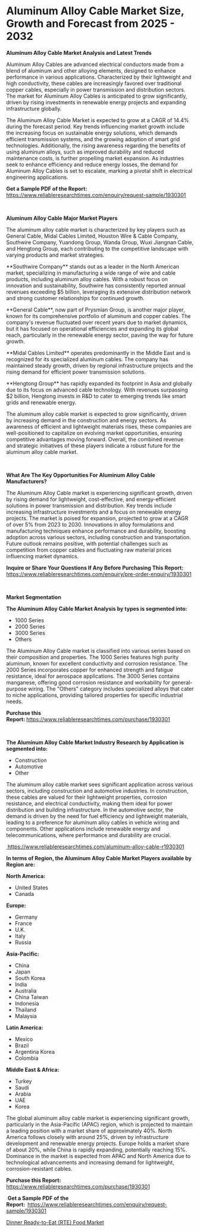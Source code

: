 <p><h1>Aluminum Alloy Cable Market Size, Growth and Forecast from 2025 - 2032</h1></p><p><strong>Aluminum Alloy Cable Market Analysis and Latest Trends</strong></p>
<p><p>Aluminum Alloy Cables are advanced electrical conductors made from a blend of aluminum and other alloying elements, designed to enhance performance in various applications. Characterized by their lightweight and high conductivity, these cables are increasingly favored over traditional copper cables, especially in power transmission and distribution sectors. The market for Aluminum Alloy Cables is anticipated to grow significantly, driven by rising investments in renewable energy projects and expanding infrastructure globally.</p><p>The Aluminum Alloy Cable Market is expected to grow at a CAGR of 14.4% during the forecast period. Key trends influencing market growth include the increasing focus on sustainable energy solutions, which demands efficient transmission systems, and the growing adoption of smart grid technologies. Additionally, the rising awareness regarding the benefits of using aluminum alloys, such as improved durability and reduced maintenance costs, is further propelling market expansion. As industries seek to enhance efficiency and reduce energy losses, the demand for Aluminum Alloy Cables is set to escalate, marking a pivotal shift in electrical engineering applications.</p></p>
<p><strong>Get a Sample PDF of the Report:&nbsp;</strong> <a href="https://www.reliableresearchtimes.com/enquiry/request-sample/1930301?utm_campaign=1940&utm_medium=2&utm_source=Github&utm_content=ia&utm_term=16012025&utm_id=aluminum-alloy-cable">https://www.reliableresearchtimes.com/enquiry/request-sample/1930301</a></p>
<p>&nbsp;</p>
<p><strong>Aluminum Alloy Cable Major Market Players</strong></p>
<p><p>The aluminum alloy cable market is characterized by key players such as General Cable, Midal Cables Limited, Houston Wire & Cable Company, Southwire Company, Yuandong Group, Wanda Group, Wuxi Jiangnan Cable, and Hengtong Group, each contributing to the competitive landscape with varying products and market strategies.</p><p>**Southwire Company** stands out as a leader in the North American market, specializing in manufacturing a wide range of wire and cable products, including aluminum alloy cables. With a robust focus on innovation and sustainability, Southwire has consistently reported annual revenues exceeding $5 billion, leveraging its extensive distribution network and strong customer relationships for continued growth.</p><p>**General Cable**, now part of Prysmian Group, is another major player, known for its comprehensive portfolio of aluminum and copper cables. The company's revenue fluctuated over recent years due to market dynamics, but it has focused on operational efficiencies and expanding its global reach, particularly in the renewable energy sector, paving the way for future growth.</p><p>**Midal Cables Limited** operates predominantly in the Middle East and is recognized for its specialized aluminum cables. The company has maintained steady growth, driven by regional infrastructure projects and the rising demand for efficient power transmission solutions.</p><p>**Hengtong Group** has rapidly expanded its footprint in Asia and globally due to its focus on advanced cable technology. With revenues surpassing $2 billion, Hengtong invests in R&D to cater to emerging trends like smart grids and renewable energy.</p><p>The aluminum alloy cable market is expected to grow significantly, driven by increasing demand in the construction and energy sectors. As awareness of efficient and lightweight materials rises, these companies are well-positioned to capitalize on evolving market opportunities, ensuring competitive advantages moving forward. Overall, the combined revenue and strategic initiatives of these players indicate a robust future for the aluminum alloy cable market.</p></p>
<p>&nbsp;</p>
<p><strong>What Are The Key Opportunities For Aluminum Alloy Cable Manufacturers?</strong></p>
<p><p>The Aluminum Alloy Cable market is experiencing significant growth, driven by rising demand for lightweight, cost-effective, and energy-efficient solutions in power transmission and distribution. Key trends include increasing infrastructure investments and a focus on renewable energy projects. The market is poised for expansion, projected to grow at a CAGR of over 5% from 2023 to 2030. Innovations in alloy formulations and manufacturing techniques enhance performance and durability, boosting adoption across various sectors, including construction and transportation. Future outlook remains positive, with potential challenges such as competition from copper cables and fluctuating raw material prices influencing market dynamics.</p></p>
<p><strong>Inquire or Share Your Questions If Any Before Purchasing This Report:</strong> <a href="https://www.reliableresearchtimes.com/enquiry/pre-order-enquiry/1930301?utm_campaign=1940&utm_medium=2&utm_source=Github&utm_content=ia&utm_term=16012025&utm_id=aluminum-alloy-cable">https://www.reliableresearchtimes.com/enquiry/pre-order-enquiry/1930301</a></p>
<p>&nbsp;</p>
<p><strong>Market Segmentation</strong></p>
<p><strong>The Aluminum Alloy Cable Market Analysis by types is segmented into:</strong></p>
<p><ul><li>1000 Series</li><li>2000 Series</li><li>3000 Series</li><li>Others</li></ul></p>
<p><p>The Aluminum Alloy Cable market is classified into various series based on their composition and properties. The 1000 Series features high purity aluminum, known for excellent conductivity and corrosion resistance. The 2000 Series incorporates copper for enhanced strength and fatigue resistance, ideal for aerospace applications. The 3000 Series contains manganese, offering good corrosion resistance and workability for general-purpose wiring. The "Others" category includes specialized alloys that cater to niche applications, providing tailored properties for specific industrial needs.</p></p>
<p><strong>Purchase this Report:&nbsp;</strong><a href="https://www.reliableresearchtimes.com/purchase/1930301?utm_campaign=1940&utm_medium=2&utm_source=Github&utm_content=ia&utm_term=16012025&utm_id=aluminum-alloy-cable">https://www.reliableresearchtimes.com/purchase/1930301</a></p>
<p>&nbsp;</p>
<p><strong>The Aluminum Alloy Cable Market Industry Research by Application is segmented into:</strong></p>
<p><ul><li>Construction</li><li>Automotive</li><li>Other</li></ul></p>
<p><p>The aluminum alloy cable market sees significant application across various sectors, including construction and automotive industries. In construction, these cables are valued for their lightweight properties, corrosion resistance, and electrical conductivity, making them ideal for power distribution and building infrastructure. In the automotive sector, the demand is driven by the need for fuel efficiency and lightweight materials, leading to a preference for aluminum alloy cables in vehicle wiring and components. Other applications include renewable energy and telecommunications, where performance and durability are crucial.</p></p>
<p><a href="https://www.reliableresearchtimes.com/aluminum-alloy-cable-r1930301?utm_campaign=1940&utm_medium=2&utm_source=Github&utm_content=ia&utm_term=16012025&utm_id=aluminum-alloy-cable">&nbsp;https://www.reliableresearchtimes.com/aluminum-alloy-cable-r1930301</a></p>
<p><strong>In terms of Region, the Aluminum Alloy Cable Market Players available by Region are:</strong></p>
<p>
    <p> <strong> North America: </strong>
        <ul>
            <li>United States</li>
            <li>Canada</li>
        </ul>
        </p> 
    <p> <strong> Europe: </strong>
        <ul>
            <li>Germany</li>
            <li>France</li>
            <li>U.K.</li>
            <li>Italy</li>
            <li>Russia</li>
        </ul>
        </p> 
    <p> <strong> Asia-Pacific: </strong>
        <ul>
            <li>China</li>
            <li>Japan</li>
            <li>South Korea</li>
            <li>India</li>
            <li>Australia</li>
            <li>China Taiwan</li>
            <li>Indonesia</li>
            <li>Thailand</li>
            <li>Malaysia</li>
        </ul>
        </p> 
    <p> <strong> Latin America: </strong>
        <ul>
            <li>Mexico</li>
            <li>Brazil</li>
            <li>Argentina Korea</li>
            <li>Colombia</li>
        </ul>
        </p> 
    <p> <strong> Middle East & Africa: </strong>
        <ul>
            <li>Turkey</li>
            <li>Saudi</li>
            <li>Arabia</li>
            <li>UAE</li>
            <li>Korea</li>
        </ul>
    </p>
    </p>
<p><p>The global aluminum alloy cable market is experiencing significant growth, particularly in the Asia-Pacific (APAC) region, which is projected to maintain a leading position with a market share of approximately 40%. North America follows closely with around 25%, driven by infrastructure development and renewable energy projects. Europe holds a market share of about 20%, while China is rapidly expanding, potentially reaching 15%. Dominance in the market is expected from APAC and North America due to technological advancements and increasing demand for lightweight, corrosion-resistant cables.</p></p>
<p><strong>Purchase this Report: </strong><a href="https://www.reliableresearchtimes.com/purchase/1930301?utm_campaign=1940&utm_medium=2&utm_source=Github&utm_content=ia&utm_term=16012025&utm_id=aluminum-alloy-cable">https://www.reliableresearchtimes.com/purchase/1930301</a></p>
<p>&nbsp;<strong>Get a Sample PDF of the Report:&nbsp;&nbsp;</strong><a href="https://www.reliableresearchtimes.com/enquiry/request-sample/1930301?utm_campaign=1940&utm_medium=2&utm_source=Github&utm_content=ia&utm_term=16012025&utm_id=aluminum-alloy-cable">https://www.reliableresearchtimes.com/enquiry/request-sample/1930301</a></p>
<p><strong></strong></p>
<p><p><a href="https://github.com/marloy8/Market-Research-Report-List-6/blob/main/dinner-ready-to-eat-rte-food-market.md?utm_campaign=1940&utm_medium=2&utm_source=Github&utm_content=ia&utm_term=16012025&utm_id=aluminum-alloy-cable">Dinner Ready-to-Eat (RTE) Food Market</a></p></p>
